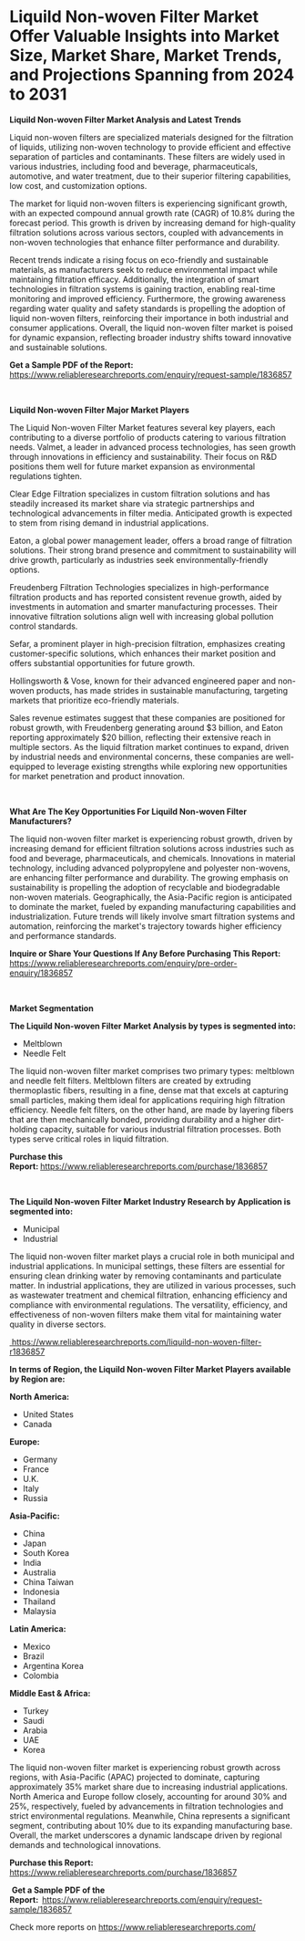 <p><h1>Liquild Non-woven Filter Market Offer Valuable Insights into Market Size, Market Share, Market Trends, and Projections Spanning from 2024 to 2031</h1></p><p><strong>Liquild Non-woven Filter Market Analysis and Latest Trends</strong></p>
<p><p>Liquid non-woven filters are specialized materials designed for the filtration of liquids, utilizing non-woven technology to provide efficient and effective separation of particles and contaminants. These filters are widely used in various industries, including food and beverage, pharmaceuticals, automotive, and water treatment, due to their superior filtering capabilities, low cost, and customization options.</p><p>The market for liquid non-woven filters is experiencing significant growth, with an expected compound annual growth rate (CAGR) of 10.8% during the forecast period. This growth is driven by increasing demand for high-quality filtration solutions across various sectors, coupled with advancements in non-woven technologies that enhance filter performance and durability. </p><p>Recent trends indicate a rising focus on eco-friendly and sustainable materials, as manufacturers seek to reduce environmental impact while maintaining filtration efficacy. Additionally, the integration of smart technologies in filtration systems is gaining traction, enabling real-time monitoring and improved efficiency. Furthermore, the growing awareness regarding water quality and safety standards is propelling the adoption of liquid non-woven filters, reinforcing their importance in both industrial and consumer applications. Overall, the liquid non-woven filter market is poised for dynamic expansion, reflecting broader industry shifts toward innovative and sustainable solutions.</p></p>
<p><strong>Get a Sample PDF of the Report:&nbsp;</strong> <a href="https://www.reliableresearchreports.com/enquiry/request-sample/1836857?utm_campaign=1927&utm_medium=2&utm_source=Github&utm_content=ia&utm_term=31122024&utm_id=liquild-non-woven-filter">https://www.reliableresearchreports.com/enquiry/request-sample/1836857</a></p>
<p>&nbsp;</p>
<p><strong>Liquild Non-woven Filter Major Market Players</strong></p>
<p><p>The Liquid Non-woven Filter Market features several key players, each contributing to a diverse portfolio of products catering to various filtration needs. Valmet, a leader in advanced process technologies, has seen growth through innovations in efficiency and sustainability. Their focus on R&D positions them well for future market expansion as environmental regulations tighten.</p><p>Clear Edge Filtration specializes in custom filtration solutions and has steadily increased its market share via strategic partnerships and technological advancements in filter media. Anticipated growth is expected to stem from rising demand in industrial applications.</p><p>Eaton, a global power management leader, offers a broad range of filtration solutions. Their strong brand presence and commitment to sustainability will drive growth, particularly as industries seek environmentally-friendly options.</p><p>Freudenberg Filtration Technologies specializes in high-performance filtration products and has reported consistent revenue growth, aided by investments in automation and smarter manufacturing processes. Their innovative filtration solutions align well with increasing global pollution control standards.</p><p>Sefar, a prominent player in high-precision filtration, emphasizes creating customer-specific solutions, which enhances their market position and offers substantial opportunities for future growth.</p><p>Hollingsworth & Vose, known for their advanced engineered paper and non-woven products, has made strides in sustainable manufacturing, targeting markets that prioritize eco-friendly materials.</p><p>Sales revenue estimates suggest that these companies are positioned for robust growth, with Freudenberg generating around $3 billion, and Eaton reporting approximately $20 billion, reflecting their extensive reach in multiple sectors. As the liquid filtration market continues to expand, driven by industrial needs and environmental concerns, these companies are well-equipped to leverage existing strengths while exploring new opportunities for market penetration and product innovation.</p></p>
<p>&nbsp;</p>
<p><strong>What Are The Key Opportunities For Liquild Non-woven Filter Manufacturers?</strong></p>
<p><p>The liquid non-woven filter market is experiencing robust growth, driven by increasing demand for efficient filtration solutions across industries such as food and beverage, pharmaceuticals, and chemicals. Innovations in material technology, including advanced polypropylene and polyester non-wovens, are enhancing filter performance and durability. The growing emphasis on sustainability is propelling the adoption of recyclable and biodegradable non-woven materials. Geographically, the Asia-Pacific region is anticipated to dominate the market, fueled by expanding manufacturing capabilities and industrialization. Future trends will likely involve smart filtration systems and automation, reinforcing the market's trajectory towards higher efficiency and performance standards.</p></p>
<p><strong>Inquire or Share Your Questions If Any Before Purchasing This Report:</strong> <a href="https://www.reliableresearchreports.com/enquiry/pre-order-enquiry/1836857?utm_campaign=1927&utm_medium=2&utm_source=Github&utm_content=ia&utm_term=31122024&utm_id=liquild-non-woven-filter">https://www.reliableresearchreports.com/enquiry/pre-order-enquiry/1836857</a></p>
<p>&nbsp;</p>
<p><strong>Market Segmentation</strong></p>
<p><strong>The Liquild Non-woven Filter Market Analysis by types is segmented into:</strong></p>
<p><ul><li>Meltblown</li><li>Needle Felt</li></ul></p>
<p><p>The liquid non-woven filter market comprises two primary types: meltblown and needle felt filters. Meltblown filters are created by extruding thermoplastic fibers, resulting in a fine, dense mat that excels at capturing small particles, making them ideal for applications requiring high filtration efficiency. Needle felt filters, on the other hand, are made by layering fibers that are then mechanically bonded, providing durability and a higher dirt-holding capacity, suitable for various industrial filtration processes. Both types serve critical roles in liquid filtration.</p></p>
<p><strong>Purchase this Report:&nbsp;</strong><a href="https://www.reliableresearchreports.com/purchase/1836857?utm_campaign=1927&utm_medium=2&utm_source=Github&utm_content=ia&utm_term=31122024&utm_id=liquild-non-woven-filter">https://www.reliableresearchreports.com/purchase/1836857</a></p>
<p>&nbsp;</p>
<p><strong>The Liquild Non-woven Filter Market Industry Research by Application is segmented into:</strong></p>
<p><ul><li>Municipal</li><li>Industrial</li></ul></p>
<p><p>The liquid non-woven filter market plays a crucial role in both municipal and industrial applications. In municipal settings, these filters are essential for ensuring clean drinking water by removing contaminants and particulate matter. In industrial applications, they are utilized in various processes, such as wastewater treatment and chemical filtration, enhancing efficiency and compliance with environmental regulations. The versatility, efficiency, and effectiveness of non-woven filters make them vital for maintaining water quality in diverse sectors.</p></p>
<p><a href="https://www.reliableresearchreports.com/liquild-non-woven-filter-r1836857?utm_campaign=1927&utm_medium=2&utm_source=Github&utm_content=ia&utm_term=31122024&utm_id=liquild-non-woven-filter">&nbsp;https://www.reliableresearchreports.com/liquild-non-woven-filter-r1836857</a></p>
<p><strong>In terms of Region, the Liquild Non-woven Filter Market Players available by Region are:</strong></p>
<p>
    <p> <strong> North America: </strong>
        <ul>
            <li>United States</li>
            <li>Canada</li>
        </ul>
        </p> 
    <p> <strong> Europe: </strong>
        <ul>
            <li>Germany</li>
            <li>France</li>
            <li>U.K.</li>
            <li>Italy</li>
            <li>Russia</li>
        </ul>
        </p> 
    <p> <strong> Asia-Pacific: </strong>
        <ul>
            <li>China</li>
            <li>Japan</li>
            <li>South Korea</li>
            <li>India</li>
            <li>Australia</li>
            <li>China Taiwan</li>
            <li>Indonesia</li>
            <li>Thailand</li>
            <li>Malaysia</li>
        </ul>
        </p> 
    <p> <strong> Latin America: </strong>
        <ul>
            <li>Mexico</li>
            <li>Brazil</li>
            <li>Argentina Korea</li>
            <li>Colombia</li>
        </ul>
        </p> 
    <p> <strong> Middle East & Africa: </strong>
        <ul>
            <li>Turkey</li>
            <li>Saudi</li>
            <li>Arabia</li>
            <li>UAE</li>
            <li>Korea</li>
        </ul>
    </p>
    </p>
<p><p>The liquid non-woven filter market is experiencing robust growth across regions, with Asia-Pacific (APAC) projected to dominate, capturing approximately 35% market share due to increasing industrial applications. North America and Europe follow closely, accounting for around 30% and 25%, respectively, fueled by advancements in filtration technologies and strict environmental regulations. Meanwhile, China represents a significant segment, contributing about 10% due to its expanding manufacturing base. Overall, the market underscores a dynamic landscape driven by regional demands and technological innovations.</p></p>
<p><strong>Purchase this Report: </strong><a href="https://www.reliableresearchreports.com/purchase/1836857?utm_campaign=1927&utm_medium=2&utm_source=Github&utm_content=ia&utm_term=31122024&utm_id=liquild-non-woven-filter">https://www.reliableresearchreports.com/purchase/1836857</a></p>
<p>&nbsp;<strong>Get a Sample PDF of the Report:&nbsp;&nbsp;</strong><a href="https://www.reliableresearchreports.com/enquiry/request-sample/1836857?utm_campaign=1927&utm_medium=2&utm_source=Github&utm_content=ia&utm_term=31122024&utm_id=liquild-non-woven-filter">https://www.reliableresearchreports.com/enquiry/request-sample/1836857</a></p>
<p><strong></strong></p>
<p>Check more reports on <a href="https://www.reliableresearchreports.com/?utm_campaign=1927&utm_medium=2&utm_source=Github&utm_content=ia&utm_term=31122024&utm_id=liquild-non-woven-filter">https://www.reliableresearchreports.com/</a></p>